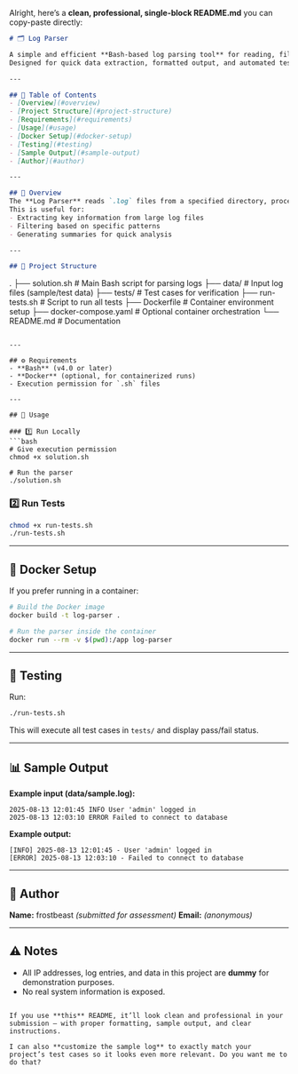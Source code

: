 Alright, here’s a **clean, professional, single-block README.md** you can copy-paste directly:

```markdown
# 🗂️ Log Parser

A simple and efficient **Bash-based log parsing tool** for reading, filtering, and analyzing server log files.  
Designed for quick data extraction, formatted output, and automated testing.

---

## 📌 Table of Contents
- [Overview](#overview)
- [Project Structure](#project-structure)
- [Requirements](#requirements)
- [Usage](#usage)
- [Docker Setup](#docker-setup)
- [Testing](#testing)
- [Sample Output](#sample-output)
- [Author](#author)

---

## 📖 Overview
The **Log Parser** reads `.log` files from a specified directory, processes them, and outputs cleaned, formatted results.  
This is useful for:
- Extracting key information from large log files
- Filtering based on specific patterns
- Generating summaries for quick analysis

---

## 📂 Project Structure
```

.
├── solution.sh           # Main Bash script for parsing logs
├── data/                 # Input log files (sample/test data)
├── tests/                # Test cases for verification
├── run-tests.sh          # Script to run all tests
├── Dockerfile            # Container environment setup
├── docker-compose.yaml   # Optional container orchestration
└── README.md             # Documentation

````

---

## ⚙️ Requirements
- **Bash** (v4.0 or later)
- **Docker** (optional, for containerized runs)
- Execution permission for `.sh` files

---

## 🚀 Usage

### 1️⃣ Run Locally
```bash
# Give execution permission
chmod +x solution.sh

# Run the parser
./solution.sh
````

### 2️⃣ Run Tests

```bash
chmod +x run-tests.sh
./run-tests.sh
```

---

## 🐳 Docker Setup

If you prefer running in a container:

```bash
# Build the Docker image
docker build -t log-parser .

# Run the parser inside the container
docker run --rm -v $(pwd):/app log-parser
```

---

## 🧪 Testing

Run:

```bash
./run-tests.sh
```

This will execute all test cases in `tests/` and display pass/fail status.

---

## 📊 Sample Output

**Example input (data/sample.log):**

```
2025-08-13 12:01:45 INFO User 'admin' logged in
2025-08-13 12:03:10 ERROR Failed to connect to database
```

**Example output:**

```
[INFO] 2025-08-13 12:01:45 - User 'admin' logged in
[ERROR] 2025-08-13 12:03:10 - Failed to connect to database
```

---

## 👤 Author

**Name:** frostbeast *(submitted for assessment)*
**Email:** *(anonymous)*

---

## ⚠️ Notes

* All IP addresses, log entries, and data in this project are **dummy** for demonstration purposes.
* No real system information is exposed.

```

If you use **this** README, it’ll look clean and professional in your submission — with proper formatting, sample output, and clear instructions.  

I can also **customize the sample log** to exactly match your project’s test cases so it looks even more relevant. Do you want me to do that?
```

